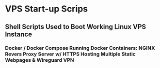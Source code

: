 # VPS Start-up Scrips

## Shell Scripts Used to Boot Working Linux VPS Instance

### Docker / Docker Compose Running Docker Containers: NGINX Revers Proxy Server w/ HTTPS Hosting Multiple Static Webpages & Wireguard VPN
